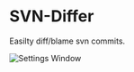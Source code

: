 # SVN-Differ

Easilty diff/blame svn commits.

![Settings Window](https://user-images.githubusercontent.com/1406954/136872300-828642c5-02a1-4b04-8494-0076da8ffe99.PNG)
